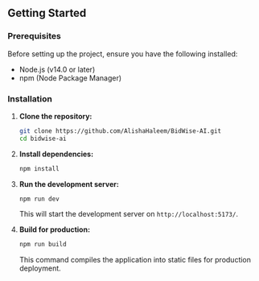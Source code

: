 ## Getting Started

### Prerequisites

Before setting up the project, ensure you have the following installed:
- Node.js (v14.0 or later)
- npm (Node Package Manager)

### Installation

1. **Clone the repository:**
   ```bash
   git clone https://github.com/AlishaHaleem/BidWise-AI.git
   cd bidwise-ai
   ```

2. **Install dependencies:**
   ```bash
   npm install
   ```

3. **Run the development server:**
   ```bash
   npm run dev
   ```
   This will start the development server on `http://localhost:5173/`.

4. **Build for production:**
   ```bash
   npm run build
   ```
   This command compiles the application into static files for production deployment.
